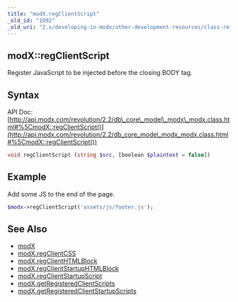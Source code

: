 ```yaml
---
title: "modX.regClientScript"
_old_id: "1092"
_old_uri: "2.x/developing-in-modx/other-development-resources/class-reference/modx/modx.regclientscript"
---
```


## modX::regClientScript

Register JavaScript to be injected before the closing BODY tag.

## Syntax

API Doc: [http://api.modx.com/revolution/2.2/db\_core\_model\_modx\_modx.class.html#%5CmodX::regClientScript()](http://api.modx.com/revolution/2.2/db_core_model_modx_modx.class.html#%5CmodX::regClientScript())

``` php 
void regClientScript (string $src, [boolean $plaintext = false])
```

## Example

Add some JS to the end of the page.

``` php 
$modx->regClientScript('assets/js/footer.js');
```

## See Also

- [modX](developing-in-modx/other-development-resources/class-reference/modx "modX")
- [modX.regClientCSS](extending-modx/core-model/modx/modx.regclientcss "modX.regClientCSS")
- [modX.regClientHTMLBlock](extending-modx/core-model/modx/modx.regclienthtmlblock "modX.regClientHTMLBlock")
- [modX.regClientStartupHTMLBlock](extending-modx/core-model/modx/modx.regclientstartuphtmlblock "modX.regClientStartupHTMLBlock")
- [modX.regClientStartupScript](extending-modx/core-model/modx/modx.regclientstartupscript "modX.regClientStartupScript")
- [modX.getRegisteredClientScripts](extending-modx/core-model/modx/modx.getregisteredclientscripts "modX.getRegisteredClientScripts")
- [modX.getRegisteredClientStartupScripts](extending-modx/core-model/modx/modx.getregisteredclientstartupscripts "modX.getRegisteredClientStartupScripts")